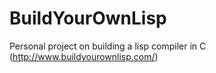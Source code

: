# BuildYourOwnLisp
Personal project on building a lisp compiler in C (http://www.buildyourownlisp.com/)
